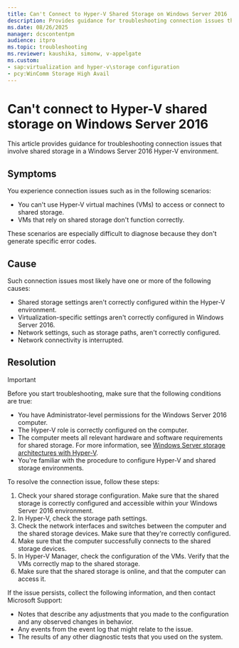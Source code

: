 ```yaml
---
title: Can't Connect to Hyper-V Shared Storage on Windows Server 2016
description: Provides guidance for troubleshooting connection issues that involve shared storage in a Windows Server 2016 Hyper-V environment.
ms.date: 08/26/2025
manager: dcscontentpm
audience: itpro
ms.topic: troubleshooting
ms.reviewer: kaushika, simonw, v-appelgate
ms.custom:
- sap:virtualization and hyper-v\storage configuration
- pcy:WinComm Storage High Avail
---
```


# Can't connect to Hyper-V shared storage on Windows Server 2016

This article provides guidance for troubleshooting connection issues that involve shared storage in a Windows Server 2016 Hyper-V environment.

## Symptoms

You experience connection issues such as in the following scenarios:

- You can't use Hyper-V virtual machines (VMs) to access or connect to shared storage.
- VMs that rely on shared storage don't function correctly.

These scenarios are especially difficult to diagnose because they don't generate specific error codes.

## Cause

Such connection issues most likely have one or more of the following causes:

- Shared storage settings aren't correctly configured within the Hyper-V environment.
- Virtualization-specific settings aren't correctly configured in Windows Server 2016.
- Network settings, such as storage paths, aren't correctly configured.
- Network connectivity is interrupted.

## Resolution

> [!IMPORTANT]  
> Before you start troubleshooting, make sure that the following conditions are true:
>
> - You have Administrator-level permissions for the Windows Server 2016 computer.
> - The Hyper-V role is correctly configured on the computer.
> - The computer meets all relevant hardware and software requirements for shared storage. For more information, see [Windows Server storage architectures with Hyper-V](/windows-server/virtualization/hyper-v/storage-architecture).
> - You're familiar with the procedure to configure Hyper-V and shared storage environments.

To resolve the connection issue, follow these steps:

1. Check your shared storage configuration. Make sure that the shared storage is correctly configured and accessible within your Windows Server 2016 environment.
1. In Hyper-V, check the storage path settings.
1. Check the network interfaces and switches between the computer and the shared storage devices. Make sure that they're correctly configured.
1. Make sure that the computer successfully connects to the shared storage devices.
1. In Hyper-V Manager, check the configuration of the VMs. Verify that the VMs correctly map to the shared storage.
1. Make sure that the shared storage is online, and that the computer can access it.

If the issue persists, collect the following information, and then contact Microsoft Support:

- Notes that describe any adjustments that you made to the configuration and any observed changes in behavior.
- Any events from the event log that might relate to the issue.
- The results of any other diagnostic tests that you used on the system.
